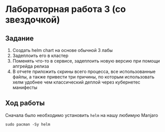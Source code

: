 # Лабораторная работа 3 (со звездочкой)

## Задание

1. Создать helm chart на основе обычной 3 лабы
2. Задеплоить его в кластер
3. Поменять что-то в сервисе, задеплоить новую версию при помощи апгрейда релиза
4. В отчете приложить скрины всего процесса, все использованные файлы, а также привести три причины, по которым использовать хелм удобнее чем классический деплой через кубернетес манифесты

## Ход работы

Сначала было необходимо установить `helm` на нашу любимую Manjaro

```
sudo pacman -Sy helm
```

